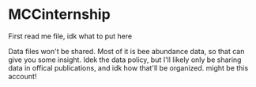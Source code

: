 # MCCinternship
First read me file, idk what to put here

Data files won't be shared. Most of it is bee abundance data, so that can give you some insight.
Idek the data policy, but I'll likely only be sharing data in offical publications, and idk how 
that'll be organized. might be this account!
